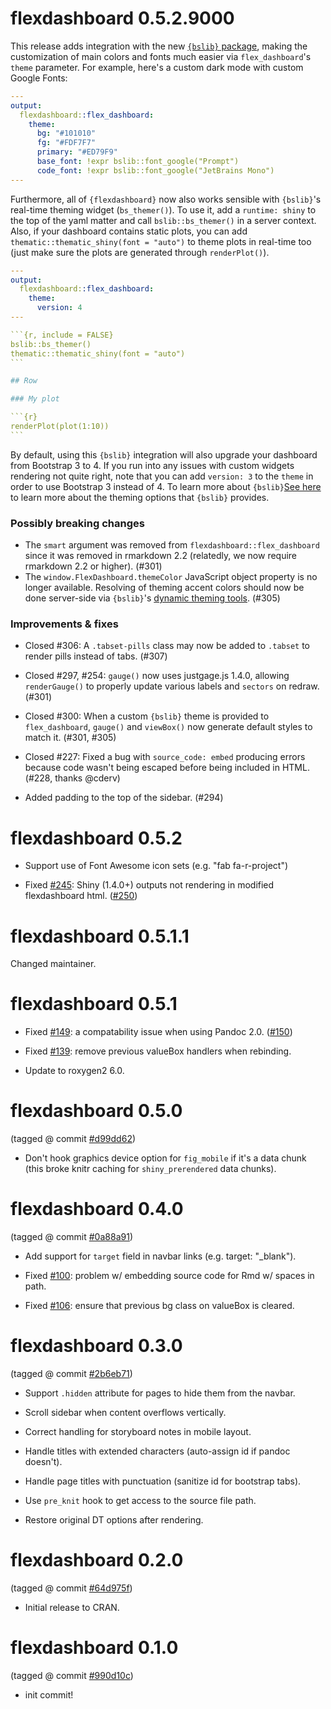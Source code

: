 flexdashboard 0.5.2.9000
===========

This release adds integration with the new [`{bslib}` package](https://rstudio.github.io/bslib/index.html), making the customization of main colors and fonts much easier via `flex_dashboard`'s `theme` parameter. For example, here's a custom dark mode with custom Google Fonts:

````yaml
---
output:
  flexdashboard::flex_dashboard:
    theme:
      bg: "#101010"
      fg: "#FDF7F7"
      primary: "#ED79F9"
      base_font: !expr bslib::font_google("Prompt")
      code_font: !expr bslib::font_google("JetBrains Mono")
---
````

Furthermore, all of `{flexdashboard}` now also works sensible with `{bslib}`'s real-time theming widget (`bs_themer()`). To use it, add a `runtime: shiny` to the top of the yaml matter and call `bslib::bs_themer()` in a server context. Also, if your dashboard contains static plots, you can add `thematic::thematic_shiny(font = "auto")` to theme plots in real-time too (just make sure the plots are generated through `renderPlot()`).

````yaml
---
output:
  flexdashboard::flex_dashboard:
    theme:
      version: 4
---

```{r, include = FALSE}
bslib::bs_themer()
thematic::thematic_shiny(font = "auto")
```

## Row

### My plot

```{r}
renderPlot(plot(1:10))
```
````

By default, using this `{bslib}` integration will also upgrade your dashboard from Bootstrap 3 to 4. If you run into any issues with custom widgets rendering not quite right, note that you can add `version: 3` to the `theme` in order to use Bootstrap 3 instead of 4. To learn more about `{bslib}`[See here](https://github.com/rstudio/bslib#basic-theming-options) to learn more about the theming options that `{bslib}` provides.

### Possibly breaking changes

* The `smart` argument was removed from `flexdashboard::flex_dashboard` since it was removed in rmarkdown 2.2 (relatedly, we now require rmarkdown 2.2 or higher). (#301)
* The `window.FlexDashboard.themeColor` JavaScript object property is no longer available. Resolving of theming accent colors should now be done server-side via `{bslib}`'s [dynamic theming tools](https://rstudio.github.io/bslib/articles/theming.html#custom-components-1). (#305) 

### Improvements & fixes

* Closed #306: A `.tabset-pills` class may now be added to `.tabset` to render pills instead of tabs. (#307)

* Closed #297, #254: `gauge()` now uses justgage.js 1.4.0, allowing  `renderGauge()` to properly update various labels and `sectors` on redraw. (#301)

* Closed #300: When a custom `{bslib}` theme is provided to `flex_dashboard`, `gauge()` and `viewBox()` now generate default styles to match it. (#301, #305)

* Closed #227: Fixed a bug with `source_code: embed` producing errors because code wasn't being escaped before being included in HTML. (#228, thanks @cderv) 

* Added padding to the top of the sidebar. (#294)

flexdashboard 0.5.2
===========

* Support use of Font Awesome icon sets (e.g. "fab fa-r-project")

* Fixed [#245](https://github.com/rstudio/flexdashboard/issues/245): Shiny (1.4.0+) outputs not rendering in modified flexdashboard html. ([#250](https://github.com/rstudio/flexdashboard/pull/250))

flexdashboard 0.5.1.1
===========

Changed maintainer.

flexdashboard 0.5.1
===========

* Fixed [#149](https://github.com/rstudio/flexdashboard/issues/149): a compatability issue when using Pandoc 2.0. ([#150](https://github.com/rstudio/flexdashboard/pull/150))

* Fixed [#139](https://github.com/rstudio/flexdashboard/issues/139): remove previous valueBox handlers when rebinding.

* Update to roxygen2 6.0.

flexdashboard 0.5.0
===========

(tagged @ commit [#d99dd62](https://github.com/rstudio/flexdashboard/commit/d99dd62d49375d414336386e11da8d1807c01fae))

* Don't hook graphics device option for `fig_mobile` if it's a data chunk (this broke knitr caching for `shiny_prerendered` data chunks).


flexdashboard 0.4.0
===========
(tagged @ commit [#0a88a91](https://github.com/rstudio/flexdashboard/commit/0a88a91654a1a18b30b23b60097f6fb16ad2c317))

* Add support for `target` field in navbar links (e.g. target: "_blank").

* Fixed [#100](https://github.com/rstudio/flexdashboard/issues/100): problem w/ embedding source code for Rmd w/ spaces in path.

* Fixed [#106](https://github.com/rstudio/flexdashboard/issues/106): ensure that previous bg class on valueBox is cleared.


flexdashboard 0.3.0
===========
(tagged @ commit [#2b6eb71](https://github.com/rstudio/flexdashboard/commit/2b6eb71b1f75078ea36b33d5aa3c9f8d4ace639b))

* Support `.hidden` attribute for pages to hide them from the navbar.

* Scroll sidebar when content overflows vertically.

* Correct handling for storyboard notes in mobile layout.

* Handle titles with extended characters (auto-assign id if pandoc doesn't).

* Handle page titles with punctuation (sanitize id for bootstrap tabs).

* Use `pre_knit` hook to get access to the source file path.

* Restore original DT options after rendering.


flexdashboard 0.2.0
===========
(tagged @ commit [#64d975f](https://github.com/rstudio/flexdashboard/commit/64d975f962dd3eca8ab2067f55a35ec05d72d4ac))

* Initial release to CRAN.


flexdashboard 0.1.0
===========
(tagged @ commit [#990d10c](https://github.com/rstudio/flexdashboard/commit/990d10c2b3c4a8fa2029a7723f7e1a4ce86d3717))

* init commit!
